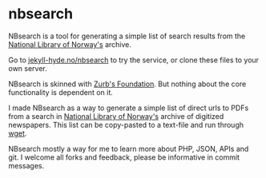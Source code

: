 nbsearch
========

NBsearch is a tool for generating a simple list of search results from the [National Library of Norway's](http://www.nb.no/English) archive.

Go to [jekyll-hyde.no/nbsearch](http://jekyll-hyde.no/nbsearch) to try the service, or clone these files to your own server. 

NBsearch is skinned with [Zurb's Foundation](http://foundation.zurb.com). But nothing about the core functionality is dependent on it.

I made NBsearch as a way to generate a simple list of direct urls to PDFs from a search in [National Library of Norway's](http://www.nb.no/English) archive of digitized newspapers. This list can be copy-pasted to a text-file and run through [wget](http://en.wikipedia.org/wiki/Wget).	

NBsearch mostly a way for me to learn more about PHP, JSON, APIs and git. I welcome all forks and feedback, please be informative in commit messages.
